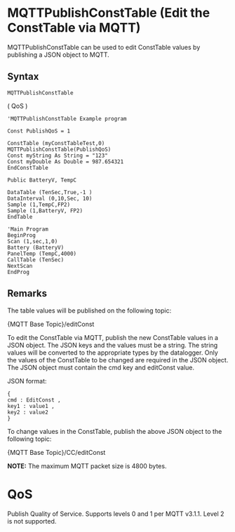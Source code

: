 # MQTTPublishConstTable (Edit the ConstTable via MQTT)

MQTTPublishConstTable can be used to edit ConstTable values by publishing a JSON object to MQTT.

## Syntax

```
MQTTPublishConstTable
```

( QoS )

```
'MQTTPublishConstTable Example program

Const PublishQoS = 1

ConstTable (myConstTableTest,0)
MQTTPublishConstTable(PublishQoS)
Const myString As String = "123"
Const myDouble As Double = 987.654321
EndConstTable

Public BatteryV, TempC

DataTable (TenSec,True,-1 )
DataInterval (0,10,Sec, 10)
Sample (1,TempC,FP2)
Sample (1,BatteryV, FP2)
EndTable

'Main Program
BeginProg
Scan (1,sec,1,0)
Battery (BatteryV)
PanelTemp (TempC,4000)
CallTable (TenSec)
NextScan
EndProg
```

## Remarks

The table values will be published on the following topic:

{MQTT Base Topic}/editConst

To edit the ConstTable via MQTT, publish the new ConstTable values in a JSON object. The JSON keys and the values must be a string. The string values will be converted to the appropriate types by the datalogger. Only the values of the ConstTable to be changed are required in the JSON object. The JSON object must contain the cmd key and editConst value.

JSON format:

```
{
cmd : EditConst ,
key1 : value1 ,
key2 : value2
}
```

To change values in the ConstTable, publish the above JSON object to the following topic:

{MQTT Base Topic}/CC/editConst

**NOTE:** The maximum MQTT packet size is 4800 bytes.

# QoS

Publish Quality of Service. Supports levels 0 and 1 per MQTT v3.1.1. Level 2 is not supported.
